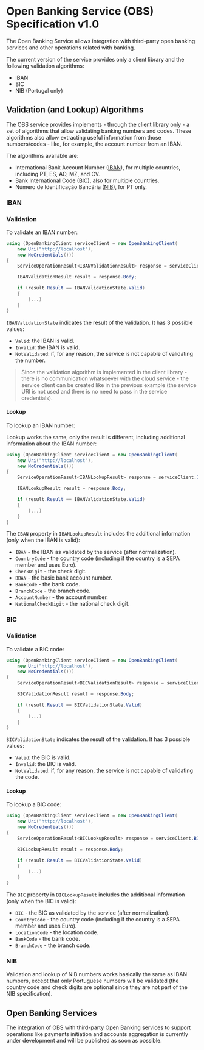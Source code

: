 # Open Banking Service (OBS) Specification v1.0

The Open Banking Service allows integration with third-party open banking services and other operations related with banking.

The current version of the service provides only a client library and the following validation algorithms:

- IBAN
- BIC
- NIB (Portugal only)

## Validation (and Lookup) Algorithms

The OBS service provides implements - through the client library only - a set of algorithms that allow validating banking numbers and codes. These algorithms also allow extracting useful information from those numbers/codes - like, for example, the account number from an IBAN.

The algorithms available are:

- International Bank Account Number ([IBAN](https://en.wikipedia.org/wiki/International_Bank_Account_Number)), for multiple countries, including PT, ES, AO, MZ, and CV.
- Bank International Code ([BIC](https://en.wikipedia.org/wiki/ISO_9362)), also for multiple countries.
- Número de Identificação Bancária ([NIB](https://pt.wikipedia.org/wiki/N%C3%BAmero_de_Identifica%C3%A7%C3%A3o_Banc%C3%A1ria)), for PT only.

### IBAN

### Validation

To validate an IBAN number:

```csharp
using (OpenBankingClient serviceClient = new OpenBankingClient(
    new Uri("http://localhost"),
    new NoCredentials()))
{
    ServiceOperationResult<IBANValidationResult> response = serviceClient.IBAN.ValidateIBAN("SE35 5000 0000 0549 1000 0003");

    IBANValidationResult result = response.Body;

    if (result.Result == IBANValidationState.Valid)
    {
        (...)
    }
}
```

`IBANValidationState` indicates the result of the validation. It has 3 possible values:

- `Valid`: the IBAN is valid.
- `Invalid`: the IBAN is valid.
- `NotValidated`: if, for any reason, the service is not capable of validating the number.

> Since the validation algorithm is implemented in the client library - there is no communication whatsoever with the cloud service - the service client can be created like in the previous example (the service URI is not used and there is no need to pass in the service credentials).

#### Lookup

To lookup an IBAN number:

Lookup works the same, only the result is different, including additional information about the IBAN number:

```csharp
using (OpenBankingClient serviceClient = new OpenBankingClient(
    new Uri("http://localhost"),
    new NoCredentials()))
{
    ServiceOperationResult<IBANLookupResult> response = serviceClient.IBAN.LookupIBAN("SE3550000000054910000003");

    IBANLookupResult result = response.Body;

    if (result.Result == IBANValidationState.Valid)
    {
        (...)
    }
}
```

The `IBAN` property in `IBANLookupResult` includes the additional information (only when the IBAN is valid):

- `IBAN` - the IBAN as validated by the service (after normalization).
- `CountryCode` - the country code (including if the country is a SEPA member and uses Euro).
- `CheckDigit` - the check digit.
- `BBAN` - the basic bank account number.
- `BankCode` - the bank code.
- `BranchCode` - the branch code.
- `AccountNumber` - the account number.
- `NationalCheckDigit` - the national check digit.

### BIC

### Validation

To validate a BIC code:

```csharp
using (OpenBankingClient serviceClient = new OpenBankingClient(
    new Uri("http://localhost"),
    new NoCredentials()))
{
    ServiceOperationResult<BICValidationResult> response = serviceClient.BIC.ValidateBIX("MPIOPTPL");

    BICValidationResult result = response.Body;

    if (result.Result == BICValidationState.Valid)
    {
        (...)
    }
}
```

`BICValidationState` indicates the result of the validation. It has 3 possible values:

- `Valid`: the BIC is valid.
- `Invalid`: the BIC is valid.
- `NotValidated`: if, for any reason, the service is not capable of validating the code.

#### Lookup

To lookup a BIC code:

```csharp
using (OpenBankingClient serviceClient = new OpenBankingClient(
    new Uri("http://localhost"),
    new NoCredentials()))
{
    ServiceOperationResult<BICLookupResult> response = serviceClient.BIC.LookupBIC("MPIOPTPL");

    BICLookupResult result = response.Body;

    if (result.Result == BICValidationState.Valid)
    {
        (...)
    }
}
```

The `BIC` property in `BICLookupResult` includes the additional information (only when the BIC is valid):

- `BIC` - the BIC as validated by the service (after normalization).
- `CountryCode` - the country code (including if the country is a SEPA member and uses Euro).
- `LocationCode` - the location code.
- `BankCode` - the bank code.
- `BranchCode` - the branch code.

### NIB

Validation and lookup of NIB numbers works basically the same as IBAN numbers, except that only Portuguese numbers will be validated (the country code and check digits are optional since they are not part of the NIB specification).

## Open Banking Services

The integration of OBS with third-party Open Banking services to support operations like payments initiation and accounts aggregation is currently under development and will be published as soon as possible.